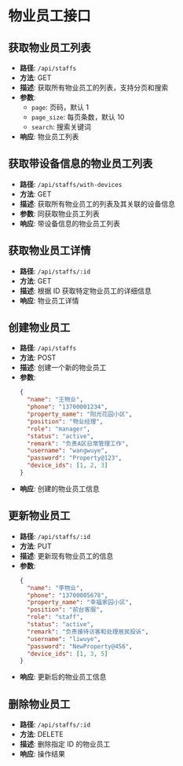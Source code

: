 # 物业员工接口

## 获取物业员工列表

- **路径**: `/api/staffs`
- **方法**: GET
- **描述**: 获取所有物业员工的列表，支持分页和搜索
- **参数**:
  - `page`: 页码，默认 1
  - `page_size`: 每页条数，默认 10
  - `search`: 搜索关键词
- **响应**: 物业员工列表

## 获取带设备信息的物业员工列表

- **路径**: `/api/staffs/with-devices`
- **方法**: GET
- **描述**: 获取所有物业员工的列表及其关联的设备信息
- **参数**: 同获取物业员工列表
- **响应**: 带设备信息的物业员工列表

## 获取物业员工详情

- **路径**: `/api/staffs/:id`
- **方法**: GET
- **描述**: 根据 ID 获取特定物业员工的详细信息
- **响应**: 物业员工详情

## 创建物业员工

- **路径**: `/api/staffs`
- **方法**: POST
- **描述**: 创建一个新的物业员工
- **参数**:
  ```json
  {
  	"name": "王物业",
  	"phone": "13700001234",
  	"property_name": "阳光花园小区",
  	"position": "物业经理",
  	"role": "manager",
  	"status": "active",
  	"remark": "负责A区日常管理工作",
  	"username": "wangwuye",
  	"password": "Property@123",
  	"device_ids": [1, 2, 3]
  }
  ```
- **响应**: 创建的物业员工信息

## 更新物业员工

- **路径**: `/api/staffs/:id`
- **方法**: PUT
- **描述**: 更新现有物业员工的信息
- **参数**:
  ```json
  {
  	"name": "李物业",
  	"phone": "13700005678",
  	"property_name": "幸福家园小区",
  	"position": "前台客服",
  	"role": "staff",
  	"status": "active",
  	"remark": "负责接待访客和处理居民投诉",
  	"username": "liwuye",
  	"password": "NewProperty@456",
  	"device_ids": [1, 3, 5]
  }
  ```
- **响应**: 更新后的物业员工信息

## 删除物业员工

- **路径**: `/api/staffs/:id`
- **方法**: DELETE
- **描述**: 删除指定 ID 的物业员工
- **响应**: 操作结果
